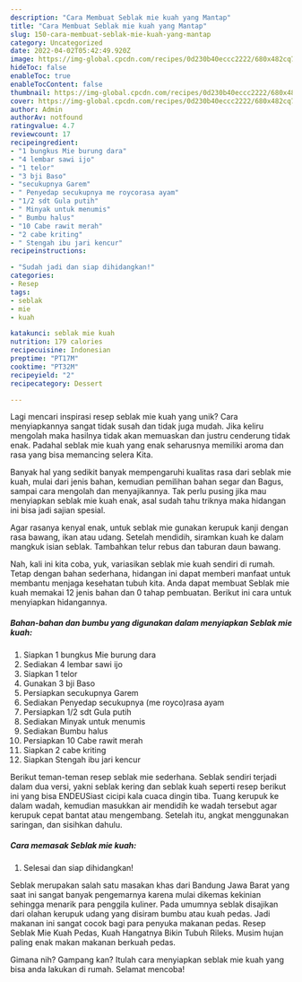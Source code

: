 ```yaml
---
description: "Cara Membuat Seblak mie kuah yang Mantap"
title: "Cara Membuat Seblak mie kuah yang Mantap"
slug: 150-cara-membuat-seblak-mie-kuah-yang-mantap
category: Uncategorized
date: 2022-04-02T05:42:49.920Z
image: https://img-global.cpcdn.com/recipes/0d230b40eccc2222/680x482cq70/seblak-mie-kuah-foto-resep-utama.jpg
hideToc: false
enableToc: true
enableTocContent: false
thumbnail: https://img-global.cpcdn.com/recipes/0d230b40eccc2222/680x482cq70/seblak-mie-kuah-foto-resep-utama.jpg
cover: https://img-global.cpcdn.com/recipes/0d230b40eccc2222/680x482cq70/seblak-mie-kuah-foto-resep-utama.jpg
author: Admin
authorAv: notfound
ratingvalue: 4.7
reviewcount: 17
recipeingredient:
- "1 bungkus Mie burung dara"
- "4 lembar sawi ijo"
- "1 telor"
- "3 bji Baso"
- "secukupnya Garem"
- " Penyedap secukupnya me roycorasa ayam"
- "1/2 sdt Gula putih"
- " Minyak untuk menumis"
- " Bumbu halus"
- "10 Cabe rawit merah"
- "2 cabe kriting"
- " Stengah ibu jari kencur"
recipeinstructions:

- "Sudah jadi dan siap dihidangkan!"
categories:
- Resep
tags:
- seblak
- mie
- kuah

katakunci: seblak mie kuah 
nutrition: 179 calories
recipecuisine: Indonesian
preptime: "PT17M"
cooktime: "PT32M"
recipeyield: "2"
recipecategory: Dessert

---
```





Lagi mencari inspirasi resep seblak mie kuah yang unik? Cara menyiapkannya sangat tidak susah dan tidak juga mudah. Jika keliru mengolah maka hasilnya tidak akan memuaskan dan justru cenderung tidak enak. Padahal seblak mie kuah yang enak seharusnya memiliki aroma dan rasa yang bisa memancing selera Kita.





Banyak hal yang sedikit banyak mempengaruhi kualitas rasa dari seblak mie kuah, mulai dari jenis bahan, kemudian pemilihan bahan segar dan Bagus, sampai cara mengolah dan menyajikannya. Tak perlu pusing jika mau menyiapkan seblak mie kuah enak,      asal sudah tahu triknya maka hidangan ini bisa jadi sajian spesial.














Agar rasanya kenyal enak, untuk seblak mie gunakan kerupuk kanji dengan rasa bawang, ikan atau udang. Setelah mendidih, siramkan kuah ke dalam mangkuk isian seblak. Tambahkan telur rebus dan taburan daun bawang.






Nah, kali ini kita coba, yuk, variasikan seblak mie kuah sendiri di rumah. Tetap dengan bahan sederhana, hidangan ini dapat memberi manfaat untuk membantu menjaga kesehatan tubuh kita. Anda dapat membuat Seblak mie kuah memakai 12 jenis bahan dan 0 tahap pembuatan. Berikut ini cara untuk menyiapkan hidangannya.

<!--inarticleads1-->

##### Bahan-bahan dan bumbu yang digunakan dalam menyiapkan Seblak mie kuah:

1. Siapkan 1 bungkus Mie burung dara
1. Sediakan 4 lembar sawi ijo
1. Siapkan 1 telor
1. Gunakan 3 bji Baso
1. Persiapkan secukupnya Garem
1. Sediakan  Penyedap secukupnya (me royco)rasa ayam
1. Persiapkan 1/2 sdt Gula putih
1. Sediakan  Minyak untuk menumis
1. Sediakan  Bumbu halus
1. Persiapkan 10 Cabe rawit merah
1. Siapkan 2 cabe kriting
1. Siapkan  Stengah ibu jari kencur


Berikut teman-teman resep seblak mie sederhana. Seblak sendiri terjadi dalam dua versi, yakni seblak kering dan seblak kuah seperti resep berikut ini yang bisa ENDEUSiast cicipi kala cuaca dingin tiba. Tuang kerupuk ke dalam wadah, kemudian masukkan air mendidih ke wadah tersebut agar kerupuk cepat bantat atau mengembang. Setelah itu, angkat menggunakan saringan, dan sisihkan dahulu. 

<!--inarticleads2-->

##### Cara memasak Seblak mie kuah:


1. Selesai dan siap dihidangkan!

Seblak merupakan salah satu masakan khas dari Bandung Jawa Barat yang saat ini sangat banyak pengemarnya karena mulai dikemas kekinian sehingga menarik para penggila kuliner. Pada umumnya seblak disajikan dari olahan kerupuk udang yang disiram bumbu atau kuah pedas. Jadi makanan ini sangat cocok bagi para penyuka makanan pedas. Resep Seblak Mie Kuah Pedas, Kuah Hangatnya Bikin Tubuh Rileks. Musim hujan paling enak makan makanan berkuah pedas. 

Gimana nih? Gampang kan? Itulah cara menyiapkan seblak mie kuah yang bisa anda lakukan di rumah. Selamat mencoba!
